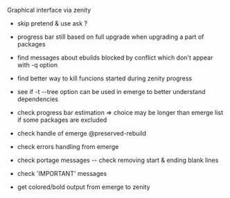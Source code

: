 Graphical interface via zenity
- skip pretend & use ask ?

- progress bar still based on full upgrade when upgrading a part of packages

- find messages about ebuilds blocked by conflict which don't appear with -q option

- find better way to kill funcions started during zenity progress

- see if -t --tree option can be used in emerge to better understand dependencies
- check progress bar estimation => choice may be longer than emerge list if some packages are excluded

- check handle of emerge @preserved-rebuild
- check errors handling from emerge
- check portage messages
	-- check removing start & ending blank lines
- check 'IMPORTANT' messages

- get colored/bold output from emerge to zenity

